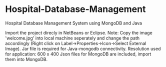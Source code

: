 # Hospital-Database-Management

Hospital Database Management System using MongoDB and Java 

Import the project direcly in NetBeans or Eclipse.
Note: Copy the image 'welcome.jpg' into local machine seperately and change the path accordingly (Right click on Label->Properties->Icon->Select External Image).
Jar file is required for Java-mongodb connectivity.
Resolution used for application: 600 x 400
Json files for MongoDB are included, import them into MongoDB.
